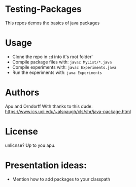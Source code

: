# Testing-Packages

This repos demos the basics of java packages

# Usage

* Clone the repo in `cd` into it's root folder'
* Compile package files with: `javac MyList/*.java`
* Compile experiments with: `javac Experiments.java`
* Run the experiments with: `java Experiments`

# Authors
Apu and Orndorff
With thanks to this dude: https://www.ics.uci.edu/~alspaugh/cls/shr/java-package.html

# License
unlicnse? Up to you apu.

# Presentation ideas:
* Mention how to add packages to your classpath
